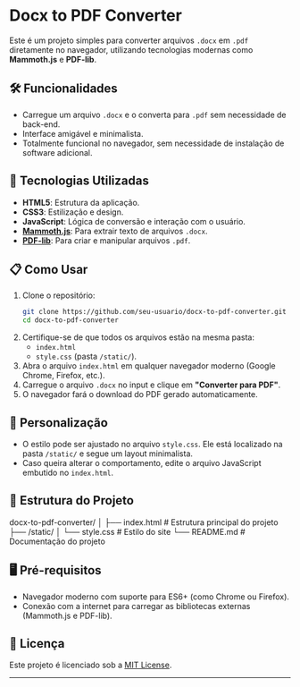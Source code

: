 # Docx to PDF Converter

Este é um projeto simples para converter arquivos `.docx` em `.pdf` diretamente no navegador, utilizando tecnologias modernas como **Mammoth.js** e **PDF-lib**.

## 🛠️ Funcionalidades

- Carregue um arquivo `.docx` e o converta para `.pdf` sem necessidade de back-end.
- Interface amigável e minimalista.
- Totalmente funcional no navegador, sem necessidade de instalação de software adicional.

## 🚀 Tecnologias Utilizadas

- **HTML5**: Estrutura da aplicação.
- **CSS3**: Estilização e design.
- **JavaScript**: Lógica de conversão e interação com o usuário.
- **[Mammoth.js](https://github.com/mwilliamson/mammoth.js)**: Para extrair texto de arquivos `.docx`.
- **[PDF-lib](https://pdf-lib.js.org/)**: Para criar e manipular arquivos `.pdf`.

## 📋 Como Usar

1. Clone o repositório:
    ```bash
    git clone https://github.com/seu-usuario/docx-to-pdf-converter.git
    cd docx-to-pdf-converter
    ```
2. Certifique-se de que todos os arquivos estão na mesma pasta:
   - `index.html`
   - `style.css` (pasta `/static/`).
3. Abra o arquivo `index.html` em qualquer navegador moderno (Google Chrome, Firefox, etc.).
4. Carregue o arquivo `.docx` no input e clique em **"Converter para PDF"**.
5. O navegador fará o download do PDF gerado automaticamente.

## 🎨 Personalização

- O estilo pode ser ajustado no arquivo `style.css`. Ele está localizado na pasta `/static/` e segue um layout minimalista.
- Caso queira alterar o comportamento, edite o arquivo JavaScript embutido no `index.html`.

## 📂 Estrutura do Projeto
docx-to-pdf-converter/ │ ├── index.html # Estrutura principal do projeto ├── /static/ │ └── style.css # Estilo do site └── README.md # Documentação do projeto


## 🖥️ Pré-requisitos

- Navegador moderno com suporte para ES6+ (como Chrome ou Firefox).
- Conexão com a internet para carregar as bibliotecas externas (Mammoth.js e PDF-lib).

## 📄 Licença

Este projeto é licenciado sob a [MIT License](https://opensource.org/licenses/MIT).

---



